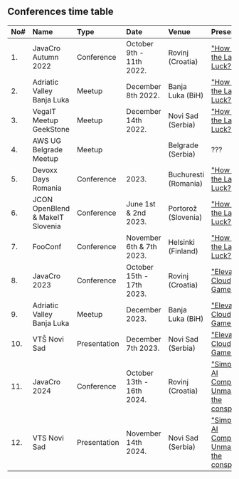 ## Conferences time table

| No#  | Name                             | Type       | Date                      | Venue                | Presentation                                                                                                                        | Status             |
|:-----|:---------------------------------|:-----------|:--------------------------|:---------------------|:------------------------------------------------------------------------------------------------------------------------------------|:-------------------|
| 1.   | JavaCro Autumn 2022              | Conference | October 9th - 11th 2022.  | Rovinj (Croatia)     | ["How I beat the Lady Luck?"](./how-i-beat-ladyluck/meta-data/en/meta-data.md)                                                      | :heavy_check_mark: |
| 2.   | Adriatic Valley Banja Luka       | Meetup     | December 8th 2022.        | Banja Luka (BiH)     | ["How I beat the Lady Luck?"](./how-i-beat-ladyluck/meta-data/en/meta-data.md)                                                      | :heavy_check_mark: |
| 3.   | VegaIT Meetup GeekStone          | Meetup     | December 14th 2022.       | Novi Sad (Serbia)    | ["How I beat the Lady Luck?"](./how-i-beat-ladyluck/meta-data/en/meta-data.md)                                                      | :heavy_check_mark: |
| 4.   | AWS UG Belgrade Meetup           | Meetup     |                           | Belgrade (Serbia)    | ???                                                                                                                                 | :no_entry_sign:            |
| 5.   | Devoxx Days Romania              | Conference | 2023.                     | Buchuresti (Romania) | ["How I beat the Lady Luck?"](./how-i-beat-ladyluck/meta-data/en/meta-data.md)                                                      | :no_entry_sign:    |
| 6.   | JCON OpenBlend & MakeIT Slovenia | Conference | June 1st & 2nd 2023.      | Portorož (Slovenia)  | ["How I beat the Lady Luck?"](./how-i-beat-ladyluck/meta-data/en/meta-data.md)                                                      | :heavy_check_mark: |
| 7.   | FooConf                          | Conference | November 6th & 7th 2023.  | Helsinki (Finland)   | ["How I beat the Lady Luck?"](./how-i-beat-ladyluck/meta-data/en/meta-data.md)                                                      | :no_entry_sign:    |
| 8.   | JavaCro 2023                     | Conference | October 15th - 17th 2023. | Rovinj (Croatia)     | ["Elevate The Cloud Game"](./elevate-the-cloud-game/meta-data/en/meta-data.md)                                                      | :heavy_check_mark: |
| 9.   | Adriatic Valley Banja Luka       | Meetup     | December 2023.            | Banja Luka (BiH)     | ["Elevate The Cloud Game"](./elevate-the-gloud-game/meta-data/en/meta-data.md)                                                      | :no_entry_sign:            |
| 10.  | VTŠ Novi Sad                              | Presentation        | December 7th 2023.                       | Novi Sad (Serbia)                  | ["Elevate The Cloud Game"](./elevate-the-gloud-game/meta-data/en/meta-data.md)                                                                                                                                 | :heavy_check_mark:                |
| 11. | JavaCro 2024  | Conference | October 13th - 16th 2024. | Rovinj (Croatia) | ["Simplifying AI Complexity: Unmasking the conspiracy!"](./ai_ml/meta-data/en/meta-data.md) | :heavy_check_mark: |
| 12. | VTS Novi Sad | Presentation | November 14th 2024. | Novi Sad (Serbia) | ["Simplifying AI Complexity: Unmasking the conspiracy!"](./ai_ml/meta-data/en/meta-data.md) | :heavy_check_mark: |
